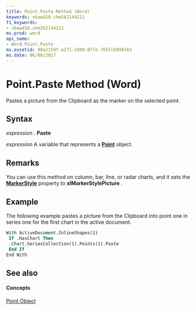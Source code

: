 ```yaml
---
title: Point.Paste Method (Word)
keywords: vbawd10.chm262144211
f1_keywords:
- vbawd10.chm262144211
ms.prod: word
api_name:
- Word.Point.Paste
ms.assetid: 88a215df-a271-2d09-8ffe-765fcb990163
ms.date: 06/08/2017
---
```



# Point.Paste Method (Word)

Pastes a picture from the Clipboard as the marker on the selected point.


## Syntax

 _expression_ . **Paste**

 _expression_ A variable that represents a **[Point](point-object-word.md)** object.


## Remarks

You can use this method on column, bar, line, or radar charts, and it sets the  **[MarkerStyle](point-markerstyle-property-word.md)** property to **xlMarkerStylePicture** .


## Example

The following example pastes a picture from the Clipboard into point one in series one for the first chart in the active document.


```vb
With ActiveDocument.InlineShapes(1) 
 If .HasChart Then 
 .Chart.SeriesCollection(1).Points(1).Paste 
 End If 
End With 

```


## See also


#### Concepts


[Point Object](point-object-word.md)

